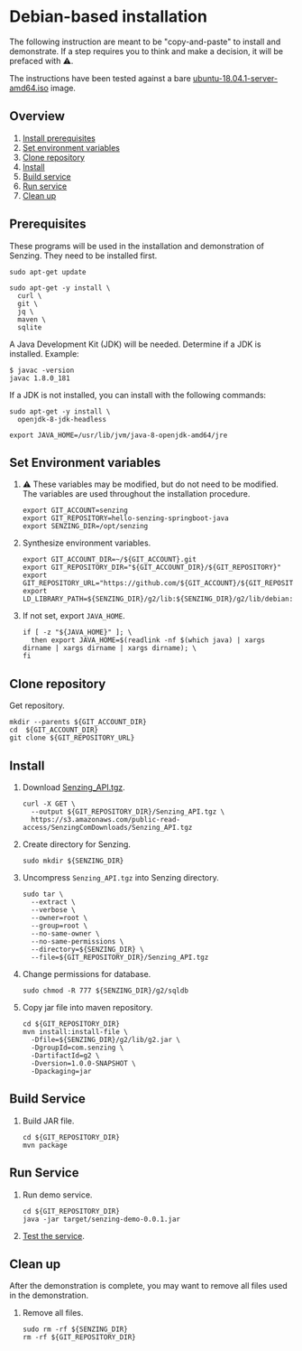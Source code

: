 # Debian-based installation

The following instruction are meant to be "copy-and-paste" to install and demonstrate.
If a step requires you to think and make a decision, it will be prefaced with :warning:.

The instructions have been tested against a bare
[ubuntu-18.04.1-server-amd64.iso](http://cdimage.ubuntu.com/ubuntu/releases/bionic/release/ubuntu-18.04.1-server-amd64.iso)
image.

## Overview

1. [Install prerequisites](#prerequisites)
1. [Set environment variables](#set-environment-variables)
1. [Clone repository](#clone-repository)
1. [Install](#install)
1. [Build service](#build-service)
1. [Run service](#run-service)
1. [Clean up](#clean-up)

## Prerequisites

These programs will be used in the installation and demonstration of Senzing.
They need to be installed first.

```console
sudo apt-get update

sudo apt-get -y install \
  curl \
  git \
  jq \
  maven \
  sqlite
```

A Java Development Kit (JDK) will be needed.
Determine if a JDK is installed. Example:

```console
$ javac -version
javac 1.8.0_181
```

If a JDK is not installed, you can install with the following commands:

```console
sudo apt-get -y install \
  openjdk-8-jdk-headless
  
export JAVA_HOME=/usr/lib/jvm/java-8-openjdk-amd64/jre  
```

## Set Environment variables

1. :warning: These variables may be modified, but do not need to be modified.
   The variables are used throughout the installation procedure.

    ```console
    export GIT_ACCOUNT=senzing
    export GIT_REPOSITORY=hello-senzing-springboot-java
    export SENZING_DIR=/opt/senzing
    ```
    
1. Synthesize environment variables.

    ```console
    export GIT_ACCOUNT_DIR=~/${GIT_ACCOUNT}.git
    export GIT_REPOSITORY_DIR="${GIT_ACCOUNT_DIR}/${GIT_REPOSITORY}"
    export GIT_REPOSITORY_URL="https://github.com/${GIT_ACCOUNT}/${GIT_REPOSITORY}.git"
    export LD_LIBRARY_PATH=${SENZING_DIR}/g2/lib:${SENZING_DIR}/g2/lib/debian:$LD_LIBRARY_PATH
    ```

1. If not set, export `JAVA_HOME`.

    ```console
    if [ -z "${JAVA_HOME}" ]; \
      then export JAVA_HOME=$(readlink -nf $(which java) | xargs dirname | xargs dirname | xargs dirname); \
    fi
    ```

## Clone repository

Get repository.

```console
mkdir --parents ${GIT_ACCOUNT_DIR}
cd  ${GIT_ACCOUNT_DIR}
git clone ${GIT_REPOSITORY_URL}
```

## Install

1. Download [Senzing_API.tgz](https://s3.amazonaws.com/public-read-access/SenzingComDownloads/Senzing_API.tgz).

    ```console
    curl -X GET \
      --output ${GIT_REPOSITORY_DIR}/Senzing_API.tgz \
      https://s3.amazonaws.com/public-read-access/SenzingComDownloads/Senzing_API.tgz
    ```

1. Create directory for Senzing.

    ```console
    sudo mkdir ${SENZING_DIR}
    ```

1. Uncompress `Senzing_API.tgz` into Senzing directory.

    ```console
    sudo tar \
      --extract \
      --verbose \
      --owner=root \
      --group=root \
      --no-same-owner \
      --no-same-permissions \
      --directory=${SENZING_DIR} \
      --file=${GIT_REPOSITORY_DIR}/Senzing_API.tgz
    ```

1. Change permissions for database.

    ```console
    sudo chmod -R 777 ${SENZING_DIR}/g2/sqldb
    ````

1. Copy jar file into maven repository.

    ```console
    cd ${GIT_REPOSITORY_DIR}
    mvn install:install-file \
      -Dfile=${SENZING_DIR}/g2/lib/g2.jar \
      -DgroupId=com.senzing \
      -DartifactId=g2 \
      -Dversion=1.0.0-SNAPSHOT \
      -Dpackaging=jar
    ```

## Build Service

1. Build JAR file.

    ```console
    cd ${GIT_REPOSITORY_DIR}
    mvn package
    ```

## Run Service

1. Run demo service.

    ```console
    cd ${GIT_REPOSITORY_DIR}
    java -jar target/senzing-demo-0.0.1.jar
    ```

1. [Test the service](../README.md#test).

## Clean up

After the demonstration is complete,
you may want to remove all files used in the demonstration.

1. Remove all files.

    ```console
    sudo rm -rf ${SENZING_DIR}
    rm -rf ${GIT_REPOSITORY_DIR}
    ```
